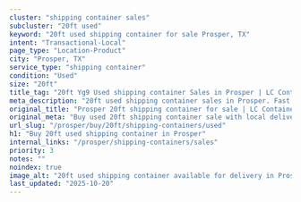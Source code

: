 ```yaml
---
cluster: "shipping container sales"
subcluster: "20ft used"
keyword: "20ft used shipping container for sale Prosper, TX"
intent: "Transactional-Local"
page_type: "Location-Product"
city: "Prosper, TX"
service_type: "shipping container"
condition: "Used"
size: "20ft"
title_tag: "20ft Yg9 Used shipping container Sales in Prosper | LC Container"
meta_description: "20ft used shipping container sales in Prosper. Fast delivery, competitive pricing. Serving shipping containers area. Quote ID: JW1. Call (214) 524-4168 for your free quote today."
original_title: "Prosper 20ft shipping container for sale | LC Container"
original_meta: "Buy used 20ft shipping container sale with local delivery in Prosper, TX. LC Container — local Since 2003. Request a fast quote today."
url_slug: "/prosper/buy/20ft/shipping-containers/used"
h1: "Buy 20ft used shipping container in Prosper"
internal_links: "/prosper/shipping-containers/sales"
priority: 3
notes: ""
noindex: true
image_alt: "20ft used shipping container available for delivery in Prosper"
last_updated: "2025-10-20"
---
```


<!-- TODO: Add unique city/inventory copy, images, and internal links here. -->
